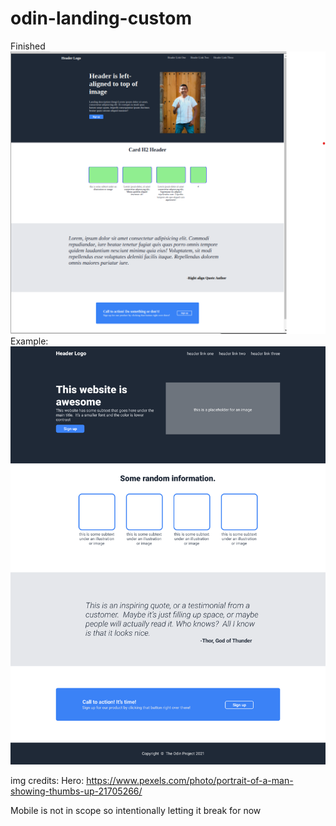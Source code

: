 # odin-landing-custom
Finished
![alt text](./images/full_page.png)
Example:
![alt text](./expected/landing.png)


img credits:
Hero: https://www.pexels.com/photo/portrait-of-a-man-showing-thumbs-up-21705266/


Mobile is not in scope so intentionally letting it break for now
